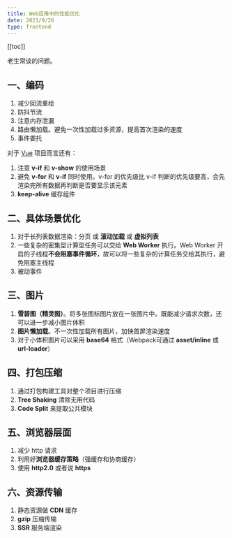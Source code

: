 ```yaml
---
title: Web应用中的性能优化
date: 2023/9/26
type: frontend
---
```


[[toc]]

老生常谈的问题。

## 一、编码

1. 减少回流重绘
2. 防抖节流
3. 注意内存泄漏
4. 路由懒加载。避免一次性加载过多资源，提高首次渲染的速度
5. 事件委托

对于 <u>Vue</u> 项目而言还有：

1. 注意 **v-if** 和 **v-show** 的使用场景
2. 避免 **v-for** 和 **v-if** 同时使用。v-for 的优先级比 v-if 判断的优先级要高，会先渲染完所有数据再判断是否要显示该元素
3. **keep-alive** 缓存组件

## 二、具体场景优化

1. 对于长列表数据渲染：分页 或 **滚动加载** 或 **虚拟列表**
2. 一些复杂的密集型计算型任务可以交给 **Web Worker** 执行。Web Worker 开启的子线程**不会阻塞事件循环**，故可以将一些复杂的计算任务交给其执行，避免阻塞主线程
2. 被动事件

## 三、图片

1. **雪碧图（精灵图）**。将多张图标图片放在一张图片中。既能减少请求次数，还可以进一步减小图片体积
2. **图片懒加载**。不一次性加载所有图片，加快首屏渲染速度
3. 对于小体积图片可以采用 **base64** 格式（Webpack可通过 **asset/inline** 或 **url-loader**）

## 四、打包压缩

1. 通过打包构建工具对整个项目进行压缩
2. **Tree Shaking** 清除无用代码
3. **Code Split** 来提取公共模块

## 五、浏览器层面

1. 减少 http 请求
2. 利用好**浏览器缓存策略**（强缓存和协商缓存）
3. 使用 **http2.0** 或者说 **https**

## 六、资源传输

1. 静态资源做 **CDN** 缓存
2. **gzip** 压缩传输
3. **SSR** 服务端渲染



